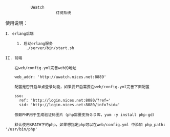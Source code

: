                UWatch 
                          订阅系统


使用说明：

    I. erlang后端

         1. 启动erlang服务
             ./server/bin/start.sh
 
    II. 前端

        在web/config.yml完善web的地址

        web_addr: 'http://uwatch.nices.net:8889'

        配置是否开启单点登录功能，如果要开启需要在web/config.yml完善下面配置

        sso:
          ref: 'http://login.nices.net:8080/?ref='
          sid: 'http://login.nices.net:8080/info?sid='
        
        依赖PHP用于生成验证码图片（php需要支持ＧＤ库，yum -y install php-gd）

        默认使用$PATH下的php，如果想指定php可以在web/config.yml 中添加 php_path: '/usr/bin/php'
